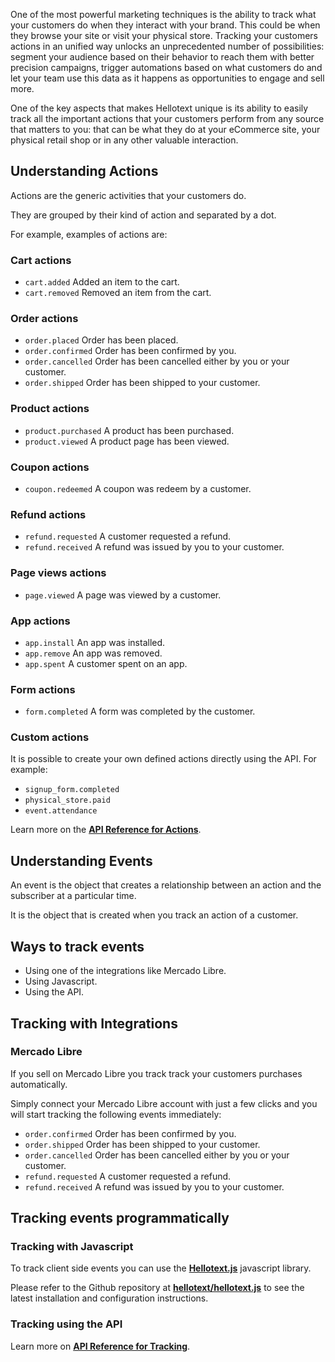 One of the most powerful marketing techniques is the ability to track what your customers do when they interact with your brand. This could be when they browse your site or visit your physical store. Tracking your customers actions in an unified way unlocks an unprecedented number of possibilities: segment your audience based on their behavior to reach them with better precision campaigns, trigger automations based on what customers do and let your team use this data as it happens as opportunities to engage and sell more.

One of the key aspects that makes Hellotext unique is its ability to easily track all the important actions that your customers perform from any source that matters to you: that can be what they do at your eCommerce site, your physical retail shop or in any other valuable interaction.

## Understanding Actions

Actions are the generic activities that your customers do. 

They are grouped by their kind of action and separated by a dot. 

For example, examples of actions are:

### Cart actions

* `cart.added` Added an item to the cart.
* `cart.removed` Removed an item from the cart.

### Order actions

* `order.placed` Order has been placed.
* `order.confirmed` Order has been confirmed by you.
* `order.cancelled` Order has been cancelled either by you or your customer.
* `order.shipped` Order has been shipped to your customer. 

### Product actions

* `product.purchased` A product has been purchased.
* `product.viewed` A product page has been viewed.

### Coupon actions

* `coupon.redeemed` A coupon was redeem by a customer.

### Refund actions

* `refund.requested` A customer requested a refund.
* `refund.received` A refund was issued by you to your customer.

### Page views actions

* `page.viewed` A page was viewed by a customer.

### App actions

* `app.install` An app was installed.
* `app.remove` An app was removed.
* `app.spent` A customer spent on an app.

### Form actions

* `form.completed` A form was completed by the customer.

### Custom actions

It is possible to create your own defined actions directly using the API. For example:

* `signup_form.completed`
* `physical_store.paid`
* `event.attendance`

Learn more on the **[API Reference for Actions](https://www.hellotext.com/api#actions)**.

## Understanding Events

An event is the object that creates a relationship between an action and the subscriber at a particular time. 

It is the object that is created when you track an action of a customer.

## Ways to track events

* Using one of the integrations like Mercado Libre. 
* Using Javascript.
* Using the API.

## Tracking with Integrations

### Mercado Libre

If you sell on Mercado Libre you track track your customers purchases automatically. 

Simply connect your Mercado Libre account with just a few clicks and you will start tracking the following events immediately:

* `order.confirmed` Order has been confirmed by you.
* `order.shipped` Order has been shipped to your customer. 
* `order.cancelled` Order has been cancelled either by you or your customer.
* `refund.requested` A customer requested a refund.
* `refund.received` A refund was issued by you to your customer.

## Tracking events programmatically

### Tracking with Javascript

To track client side events you can use the **[Hellotext.js](https://github.com/hellotext/hellotext.js)** javascript library. 

Please refer to the Github repository at **[hellotext/hellotext.js](https://github.com/hellotext/hellotext.js)** to see the latest installation and configuration instructions.

### Tracking using the API

Learn more on **[API Reference for Tracking](https://www.hellotext.com/api#tracking)**.